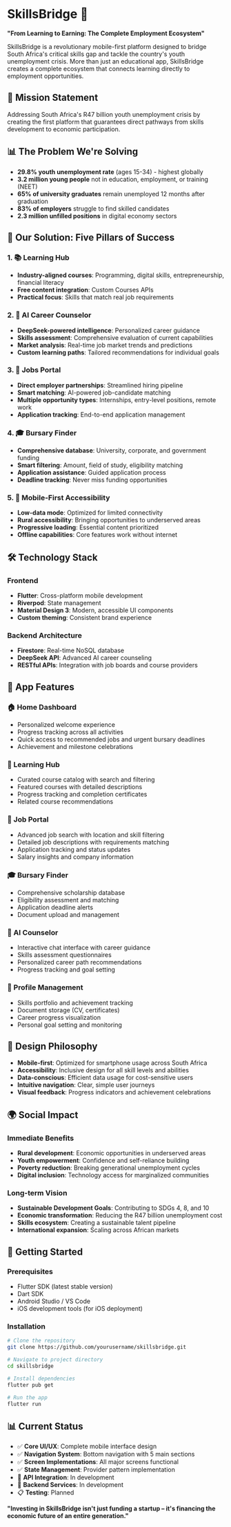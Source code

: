 # SkillsBridge 🌉

**"From Learning to Earning: The Complete Employment Ecosystem"**

SkillsBridge is a revolutionary mobile-first platform designed to bridge South Africa's critical skills gap and tackle the country's youth unemployment crisis. More than just an educational app, SkillsBridge creates a complete ecosystem that connects learning directly to employment opportunities.

## 🎯 Mission Statement

Addressing South Africa's R47 billion youth unemployment crisis by creating the first platform that guarantees direct pathways from skills development to economic participation.

## 📊 The Problem We're Solving

- **29.8% youth unemployment rate** (ages 15-34) - highest globally
- **3.2 million young people** not in education, employment, or training (NEET)
- **65% of university graduates** remain unemployed 12 months after graduation
- **83% of employers** struggle to find skilled candidates
- **2.3 million unfilled positions** in digital economy sectors

## 🚀 Our Solution: Five Pillars of Success

### 1. 📚 Learning Hub
- **Industry-aligned courses**: Programming, digital skills, entrepreneurship, financial literacy
- **Free content integration**: Custom Courses APIs
- **Practical focus**: Skills that match real job requirements

### 2. 🤖 AI Career Counselor
- **DeepSeek-powered intelligence**: Personalized career guidance
- **Skills assessment**: Comprehensive evaluation of current capabilities
- **Market analysis**: Real-time job market trends and predictions
- **Custom learning paths**: Tailored recommendations for individual goals

### 3. 💼 Jobs Portal
- **Direct employer partnerships**: Streamlined hiring pipeline
- **Smart matching**: AI-powered job-candidate matching
- **Multiple opportunity types**: Internships, entry-level positions, remote work
- **Application tracking**: End-to-end application management

### 4. 🎓 Bursary Finder
- **Comprehensive database**: University, corporate, and government funding
- **Smart filtering**: Amount, field of study, eligibility matching
- **Application assistance**: Guided application process
- **Deadline tracking**: Never miss funding opportunities

### 5. 📱 Mobile-First Accessibility
- **Low-data mode**: Optimized for limited connectivity
- **Rural accessibility**: Bringing opportunities to underserved areas
- **Progressive loading**: Essential content prioritized
- **Offline capabilities**: Core features work without internet

## 🛠️ Technology Stack

### Frontend
- **Flutter**: Cross-platform mobile development
- **Riverpod**: State management
- **Material Design 3**: Modern, accessible UI components
- **Custom theming**: Consistent brand experience

### Backend Architecture
- **Firestore**: Real-time NoSQL database
- **DeepSeek API**: Advanced AI career counseling
- **RESTful APIs**: Integration with job boards and course providers


## 📱 App Features

### 🏠 Home Dashboard
- Personalized welcome experience
- Progress tracking across all activities
- Quick access to recommended jobs and urgent bursary deadlines
- Achievement and milestone celebrations

### 📖 Learning Hub
- Curated course catalog with search and filtering
- Featured courses with detailed descriptions
- Progress tracking and completion certificates
- Related course recommendations

### 💼 Job Portal
- Advanced job search with location and skill filtering
- Detailed job descriptions with requirements matching
- Application tracking and status updates
- Salary insights and company information

### 🎓 Bursary Finder
- Comprehensive scholarship database
- Eligibility assessment and matching
- Application deadline alerts
- Document upload and management

### 🤖 AI Counselor
- Interactive chat interface with career guidance
- Skills assessment questionnaires
- Personalized career path recommendations
- Progress tracking and goal setting

### 👤 Profile Management
- Skills portfolio and achievement tracking
- Document storage (CV, certificates)
- Career progress visualization
- Personal goal setting and monitoring

## 🎨 Design Philosophy

- **Mobile-first**: Optimized for smartphone usage across South Africa
- **Accessibility**: Inclusive design for all skill levels and abilities
- **Data-conscious**: Efficient data usage for cost-sensitive users
- **Intuitive navigation**: Clear, simple user journeys
- **Visual feedback**: Progress indicators and achievement celebrations

## 🌍 Social Impact

### Immediate Benefits
- **Rural development**: Economic opportunities in underserved areas
- **Youth empowerment**: Confidence and self-reliance building
- **Poverty reduction**: Breaking generational unemployment cycles
- **Digital inclusion**: Technology access for marginalized communities

### Long-term Vision
- **Sustainable Development Goals**: Contributing to SDGs 4, 8, and 10
- **Economic transformation**: Reducing the R47 billion unemployment cost
- **Skills ecosystem**: Creating a sustainable talent pipeline
- **International expansion**: Scaling across African markets

## 🚀 Getting Started

### Prerequisites
- Flutter SDK (latest stable version)
- Dart SDK
- Android Studio / VS Code
- iOS development tools (for iOS deployment)

### Installation
```bash
# Clone the repository
git clone https://github.com/yourusername/skillsbridge.git

# Navigate to project directory
cd skillsbridge

# Install dependencies
flutter pub get

# Run the app
flutter run
```

## 📊 Current Status

- ✅ **Core UI/UX**: Complete mobile interface design
- ✅ **Navigation System**: Bottom navigation with 5 main sections
- ✅ **Screen Implementations**: All major screens functional
- ✅ **State Management**: Provider pattern implementation
- 🔄 **API Integration**: In development
- 🔄 **Backend Services**: In development
- 📋 **Testing**: Planned


**"Investing in SkillsBridge isn't just funding a startup – it's financing the economic future of an entire generation."**